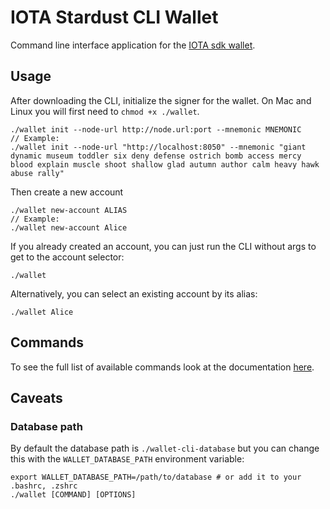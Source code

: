 # IOTA Stardust CLI Wallet

Command line interface application for the [IOTA sdk wallet](https://github.com/iotaledger/iota-sdk).

## Usage

After downloading the CLI, initialize the signer for the wallet. On Mac and Linux you will first need to `chmod +x ./wallet`.

```
./wallet init --node-url http://node.url:port --mnemonic MNEMONIC
// Example:
./wallet init --node-url "http://localhost:8050" --mnemonic "giant dynamic museum toddler six deny defense ostrich bomb access mercy
blood explain muscle shoot shallow glad autumn author calm heavy hawk abuse rally"
```

Then create a new account

```
./wallet new-account ALIAS
// Example:
./wallet new-account Alice
```

If you already created an account, you can just run the CLI without args to get to the account selector:

```
./wallet
```

Alternatively, you can select an existing account by its alias:

```
./wallet Alice
```

## Commands

To see the full list of available commands look at the documentation [here](https://wiki.iota.org/shimmer/cli-wallet/welcome/).

## Caveats

### Database path

By default the database path is `./wallet-cli-database` but you can change this with the `WALLET_DATABASE_PATH` environment variable:

```
export WALLET_DATABASE_PATH=/path/to/database # or add it to your .bashrc, .zshrc
./wallet [COMMAND] [OPTIONS]
```